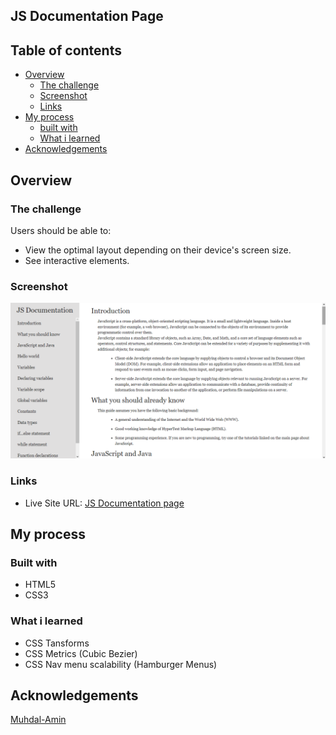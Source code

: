 ## JS Documentation Page


## Table of contents

- [Overview](#overview)
  - [The challenge](#the-challenge)
  - [Screenshot](#screenshot)
  - [Links](#links)
- [My process](#my-process)
  - [built with](#built-with)
  - [What i learned](#what-i-learned)
- [Acknowledgements](#acknowledgements)


## Overview

### The challenge

Users should be able to:

- View the optimal layout depending on their device's screen size.
- See interactive elements.

### Screenshot

![Screenshot](./Js%20documentation.png)

### Links

- Live Site URL: [JS Documentation page](https://muhdal-amin.github.io/JS-documentation_page/)

## My process

### Built with

- HTML5
- CSS3

### What i learned

- CSS Tansforms
- CSS Metrics (Cubic Bezier)
- CSS Nav menu scalability (Hamburger Menus)

## Acknowledgements

[Muhdal-Amin]()
